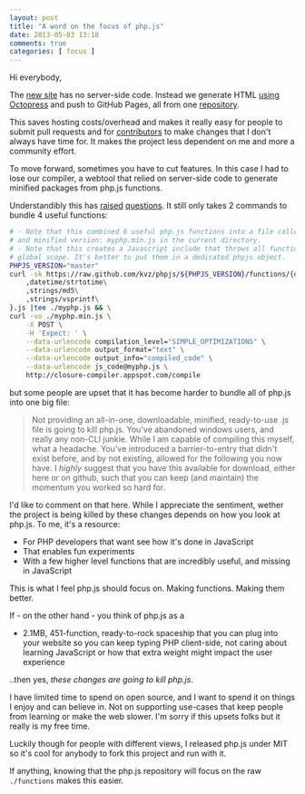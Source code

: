 ```yaml
---
layout: post
title: "A word on the focus of php.js"
date: 2013-05-03 13:18
comments: true
categories: [ focus ]
---
```


Hi everybody,

The [new site](/blog/2012/09/26/new-site/) has no server-side code. Instead
we generate HTML [using Octopress](http://kvz.io/blog/2012/09/25/blog-with-octopress/)
and push to GitHub Pages, all from one [repository](https://github.com/kvz/phpjs).

This saves hosting costs/overhead and makes it really easy for people to submit
pull requests and for [contributors](https://github.com/kvz/phpjs/contributors)
to make changes that I don't always have time
for. It makes the project less dependent on me and more a community effort.

To move forward, sometimes you have to cut features.
In this case I had to lose our compiler, a webtool that relied on server-side code
to generate minified packages from php.js functions.

Understandibly this has [raised](https://github.com/kvz/phpjs/issues/75)
[questions](http://phpjs.org/about/index.html#comment-861825612).
It still only takes 2 commands to bundle 4 useful functions:

```bash
# - Note that this combined 6 useful php.js functions into a file called: myphp.js
# and minified version: myphp.min.js in the current directory.
# - Note that this creates a Javascript include that throws all functions in the
# global scope. It's better to put them in a dedicated phpjs object.
PHPJS_VERSION="master"
curl -sk https://raw.github.com/kvz/phpjs/${PHPJS_VERSION}/functions/{datetime/date\
    ,datetime/strtotime\
    ,strings/md5\
    ,strings/vsprintf\
}.js |tee ./myphp.js && \
curl -vo ./myphp.min.js \
    -X POST \
    -H 'Expect: ' \
    --data-urlencode compilation_level="SIMPLE_OPTIMIZATIONS" \
    --data-urlencode output_format="text" \
    --data-urlencode output_info="compiled_code" \
    --data-urlencode js_code@myphp.js \
    http://closure-compiler.appspot.com/compile
```

but some people are upset that it has become harder to bundle all of php.js into one big file:

> Not providing an all-in-one, downloadable, minified, ready-to-use
> .js file is going to kill php.js.
> You've abandoned windows users, and really any non-CLI junkie.
> While I am capable of compiling this myself, what a headache.
> You've introduced a barrier-to-entry that didn't exist before,
> and by not existing, allowed for the following you now have.
> I *highly* suggest that you have this available for download,
> either here or on github, such that you can keep (and maintain)
> the momentum you worked so hard for.

I'd like to comment on that here. While I appreciate the sentiment, wether the
project is being killed by these changes depends on how you look at php.js.
To me, it's a resource:

 - For PHP developers that want see how it's done in JavaScript
 - That enables fun experiments
 - With a few higher level functions that are incredibly useful, and missing in JavaScript

This is what I feel php.js should focus on. Making functions. Making them better.

If - on the other hand - you think of php.js as a

 - 2.1MB, 451-function, ready-to-rock spaceship that you can plug into your website so you can keep typing PHP client-side, not caring about learning JavaScript or how that extra weight might impact the user experience

..then yes, *these changes are going to kill php.js*.

I have limited time to spend on open source, and I want to spend it on things I enjoy and can believe in.
Not on supporting use-cases that keep people from learning or make the web slower.
I'm sorry if this upsets folks but it really is my free time.

Luckily though for people with different views, I released php.js under MIT so
it's cool for anybody to fork this project and run with it.

If anything, knowing that the php.js repository will focus on the raw `./functions`
makes this easier.
